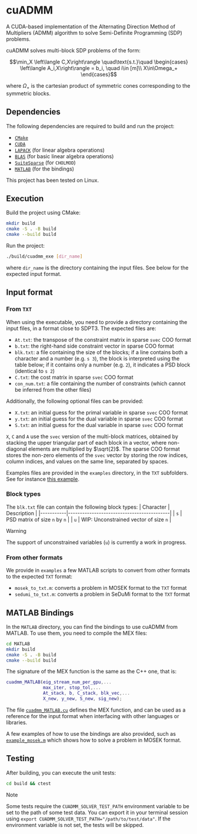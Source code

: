 # cuADMM
A CUDA-based implementation of the Alternating Direction Method of Multipliers (ADMM) algorithm to solve Semi-Definite Programming (SDP) problems.

cuADMM solves multi-block SDP problems of the form:
```math
\min_X \left\langle C,X\right\rangle \quad\text{s.t.}\quad \begin{cases}
        \left\langle A_i,X\right\rangle = b_i, \quad i\in [m]\\
        X\in\Omega_+
    \end{cases}
```
where $\Omega_+$ is the cartesian product of symmetric cones corresponding to the symmetric blocks.

## Dependencies
The following dependencies are required to build and run the project:
- [`CMake`](https://cmake.org/download/)
- [`CUDA`](https://developer.nvidia.com/cuda-downloads)
- [`LAPACK`](https://www.netlib.org/lapack/) (for linear algebra operations)
- [`BLAS`](https://www.netlib.org/blas/) (for basic linear algebra operations)
- [`SuiteSparse`](https://github.com/DrTimothyAldenDavis/SuiteSparse) (for `CHOLMOD`)
- [`MATLAB`](https://www.mathworks.com/products/matlab.html) (for the bindings)

This project has been tested on Linux.

## Execution
Build the project using CMake:
```bash
mkdir build
cmake -S . -B build
cmake --build build
```

Run the project:
```bash
./build/cuadmm_exe [dir_name]
```
where `dir_name` is the directory containing the input files. See below for the expected input format.

## Input format
### From `TXT`
When using the executable, you need to provide a directory containing the input files, in a format close to SDPT3. The expected files are:
- `At.txt`: the transpose of the constraint matrix in sparse `svec` COO format
- `b.txt`: the right-hand side constraint vector in sparse COO format
- `blk.txt`: a file containing the size of the blocks; if a line contains both a character and a number (e.g. `s 3`), the block is interpreted using the table below; if it contains only a number (e.g. `2`), it indicates a PSD block (identical to `s 2`)
- `C.txt`: the cost matrix in sparse `svec` COO format
- `con_num.txt`: a file containing the number of constraints (which cannot be inferred from the other files)

Additionally, the following optional files can be provided:
- `X.txt`: an initial guess for the primal variable in sparse `svec` COO format
- `y.txt`: an initial guess for the dual variable in sparse `svec` COO format
- `S.txt`: an initial guess for the dual variable in sparse `svec` COO format

`X`, `C` and `A` use the `svec` version of the multi-block matrices, obtained by stacking the upper triangular part of each block in a vector, where non-diagonal elements are multiplied by $\sqrt{2}$. The sparse COO format stores the non-zero elements of the `svec` vector by storing the row indices, column indices, and values on the same line, separated by spaces.

Examples files are provided in the `examples` directory, in the `TXT` subfolders. See for instance [this example](examples/SPOT/data/TXT/PlanarHand_N=1_MOMENT).

### Block types
The `blk.txt` file can contain the following block types:
| Character | Description                               |
|-----------|-------------------------------------------|
| `s`       | PSD matrix of size `n` by `n`             |
| `u`       | WIP: Unconstrained vector of size `n`     |

> [!WARNING]
> The support of unconstrained variables (`u`) is currently a work in progress.

### From other formats
We provide in `examples` a few MATLAB scripts to convert from other formats to the expected `TXT` format:
- `mosek_to_txt.m`: converts a problem in MOSEK format to the `TXT` format
- `sedumi_to_txt.m`: converts a problem in SeDuMi format to the `TXT` format

## MATLAB Bindings
In the `MATLAB` directory, you can find the bindings to use cuADMM from MATLAB. To use them, you need to compile the MEX files:
```bash
cd MATLAB
mkdir build
cmake -S . -B build
cmake --build build
```
The signature of the MEX function is the same as the C++ one, that is:
```matlab
cuadmm_MATLAB(eig_stream_num_per_gpu,...
              max_iter, stop_tol,...
              At_stack, b, C_stack, blk_vec,...
              X_new, y_new, S_new, sig_new);
```
The file [`cuadmm_MATLAB.cu`](MATLAB/cuadmm_MATLAB.cu) defines the MEX function, and can be used as a reference for the input format when interfacing with other languages or libraries.

A few examples of how to use the bindings are also provided, such as [`example_mosek.m`](MATLAB/example_mosek.m) which shows how to solve a problem in MOSEK format.

## Testing
After building, you can execute the unit tests:
```bash
cd build && ctest
```

> [!NOTE]
> Some tests require the `CUADMM_SOLVER_TEST_PATH` environment variable to be set to the path of some test data. You can  export it in your terminal session using `export CUADMM_SOLVER_TEST_PATH="/path/to/test/data"`. If the environment variable is not set, the tests will be skipped.
